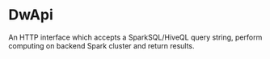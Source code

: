 # DwApi
An HTTP interface which accepts a SparkSQL/HiveQL query string, perform computing on backend Spark cluster and  return results.